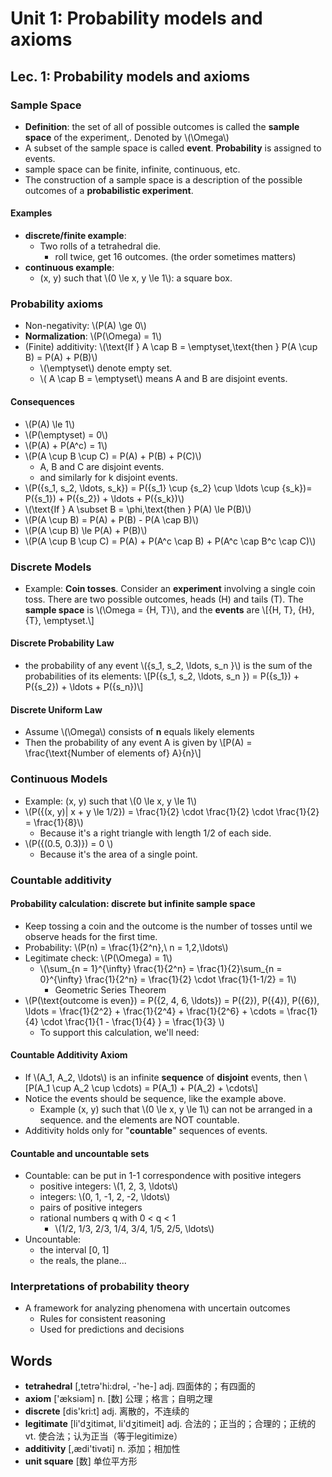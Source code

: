 # Unit 1: Probability models and axioms

##  Lec. 1: Probability models and axioms

### Sample Space

* **Definition**: the set of all of possible outcomes is called the **sample space** of the experiment,. Denoted by \\(\Omega\\)
* A subset of the sample space is called **event**. **Probability** is assigned to events.
* sample space can be finite, infinite, continuous, etc.
* The construction of a sample space is a description of the possible outcomes of a **probabilistic experiment**.

#### Examples

* **discrete/finite example**:
    * Two rolls of a tetrahedral die.
        * roll twice, get 16 outcomes. (the order sometimes matters)
* **continuous example**:
    * (x, y) such that \\(0 \le x, y \le 1\\): a square box.

### Probability axioms

* Non-negativity: \\(P(A) \ge 0\\)
* **Normalization**: \\(P(\Omega) = 1\\)
* (Finite) additivity: \\(\text{If } A \cap B = \emptyset,\text{then } P(A \cup B) = P(A) + P(B)\\)
    * \\(\emptyset\\) denote empty set.
    * \\( A \cap B = \emptyset\\) means A and B are disjoint events.

#### Consequences
    
* \\(P(A) \le 1\\)
* \\(P(\emptyset) = 0\\)
* \\(P(A) + P(A^c) = 1\\)
* \\(P(A \cup B \cup C) = P(A) + P(B) + P(C)\\)
    *  A, B and C are disjoint events.
    * and similarly for k disjoint events.
* \\(P({s_1, s_2, \ldots, s_k}) = P({s_1} \cup {s_2} \cup \ldots \cup {s_k})= P({s_1}) + P({s_2}) + \ldots + P({s_k})\\)
* \\(\text{If } A \subset B = \phi,\text{then } P(A) \le P(B)\\)
* \\(P(A \cup B) = P(A) + P(B) - P(A \cap B)\\)
* \\(P(A \cup B) \le P(A) + P(B)\\)
* \\(P(A \cup B \cup C) = P(A) + P(A^c \cap B) + P(A^c \cap B^c \cap C)\\)

### Discrete Models

* Example: **Coin tosses**. Consider an **experiment** involving a single coin toss. There are two possible outcomes, heads (H) and tails (T). The **sample space** is \\(\Omega = \{H, T\}\\), and the **events** are \\[\{H, T\}, \{H\}, \{T\}, \emptyset.\\]

#### Discrete Probability Law

* the probability of any event \\(\{s_1, s_2, \ldots, s_n \}\\) is the sum of the probabilities of its elements: \\[P(\{s_1, s_2, \ldots, s_n \}) = P(\{s_1\}) + P(\{s_2\}) + \ldots + P(\{s_n\})\\]

#### Discrete Uniform Law

* Assume \\(\Omega\\) consists of **n** equals likely elements
* Then the probability of any event A is given by \\[P(A) = \frac{\text{Number of elements of} A}{n}\\]

### Continuous Models

* Example: (x, y) such that \\(0 \le x, y \le 1\\)
* \\(P({(x, y)| x + y \le 1/2}) = \frac{1}{2} \cdot \frac{1}{2} \cdot \frac{1}{2} = \frac{1}{8}\\)
    * Because it's a right triangle with length 1/2 of each side.
*  \\(P({(0.5, 0.3)}) = 0 \\)
    *  Because it's the area of a single point.

### Countable additivity

#### Probability calculation: discrete but infinite sample space

* Keep tossing a coin and the outcome is the number of tosses until we observe heads for the first time.
* Probability: \\(P(n) = \frac{1}{2^n},\ n = 1,2,\ldots\\)
* Legitimate check: \\(P(\Omega) = 1\\)
    * \\(\sum_{n = 1}^{\infty} \frac{1}{2^n} = \frac{1}{2}\sum_{n = 0}^{\infty} \frac{1}{2^n} = \frac{1}{2} \cdot \frac{1}{1-1/2} = 1\\)
        * Geometric Series Theorem
* \\(P(\text{outcome is even}) = P(\{2, 4, 6, \ldots\}) = P(\{2\}), P(\{4\}), P(\{6\}), \ldots = \frac{1}{2^2} + \frac{1}{2^4} + \frac{1}{2^6} + \cdots = \frac{1}{4} \cdot \frac{1}{1 - \frac{1}{4} } = \frac{1}{3} \\)
    * To support this calculation, we'll need:

#### Countable Additivity Axiom

* If \\(A_1, A_2, \ldots\\) is an infinite **sequence** of **disjoint** events, then \\[P(A_1 \cup A_2 \cup \cdots) = P(A_1) + P(A_2) + \cdots\\]
* Notice the events should be sequence, like the example above. 
    * Example (x, y) such that \\(0 \le x, y \le 1\\) can not be arranged in a sequence. and the elements are NOT countable.
* Additivity holds only for "**countable**" sequences of events.

#### Countable and uncountable sets

* Countable: can be put in 1-1 correspondence with positive integers
    * positive integers: \\(1, 2, 3, \ldots\\)
    * integers: \\(0, 1, -1, 2, -2, \ldots\\)
    * pairs of positive integers
    * rational numbers q with 0 < q < 1
        * \\(1/2, 1/3, 2/3, 1/4, 3/4, 1/5, 2/5, \ldots\\)
* Uncountable:
    * the interval [0, 1]
    * the reals, the plane...

### Interpretations of probability theory

* A framework for analyzing phenomena with uncertain outcomes
    * Rules for consistent reasoning
    * Used for predictions and decisions

## Words

* **tetrahedral** [,tetrə'hi:drəl, -'he-] adj. 四面体的；有四面的
* **axiom** ['æksiəm] n. [数] 公理；格言；自明之理
* **discrete** [dis'kri:t] adj. 离散的，不连续的
* **legitimate** [li'dʒitimət, li'dʒitimeit] adj. 合法的；正当的；合理的；正统的 vt. 使合法；认为正当（等于legitimize）
* **additivity** [,ædi'tivəti] n. 添加；相加性
* **unit square** [数] 单位平方形


